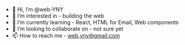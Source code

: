 - 👋 Hi, I’m @web-YNY
- 👀 I’m interested in - building the web
- 🌱 I’m currently learning - React, HTML for Email, Web components
- 💞️ I’m looking to collaborate on - not sure yet
- 📫 How to reach me - web.yny@gmail.com

<!---
web-YNY/web-YNY is a ✨ special ✨ repository because its `README.md` (this file) appears on your GitHub profile.
You can click the Preview link to take a look at your changes.
--->
